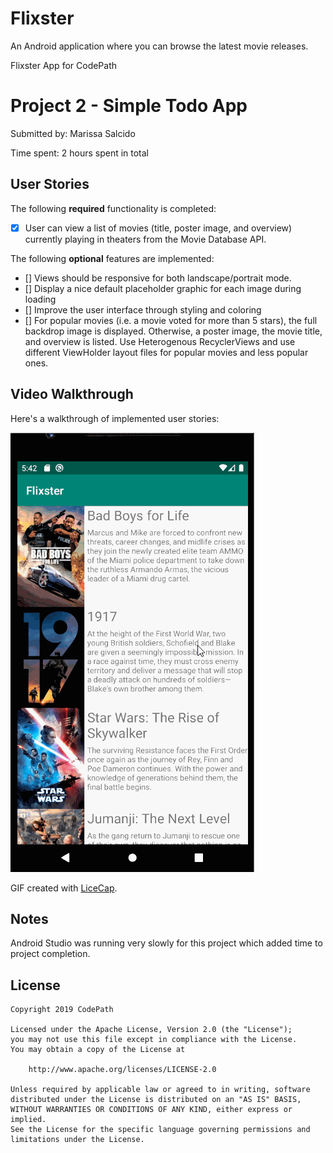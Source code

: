 # Flixster
An Android application where you can browse the latest movie releases.

Flixster App for CodePath
# Project 2 - Simple Todo App

Submitted by: Marissa Salcido

Time spent: 2 hours spent in total

## User Stories

The following **required** functionality is completed:

* [x] User can view a list of movies (title, poster image, and overview) currently playing in theaters from the Movie Database API. 

The following **optional** features are implemented:

* [] Views should be responsive for both landscape/portrait mode.
* [] Display a nice default placeholder graphic for each image during loading
* [] Improve the user interface through styling and coloring
* [] For popular movies (i.e. a movie voted for more than 5 stars), the full backdrop image is displayed. Otherwise, a poster image, the movie title, and overview is listed. 
     Use Heterogenous RecyclerViews and use different ViewHolder layout files for popular movies and less popular ones.

## Video Walkthrough

Here's a walkthrough of implemented user stories:

<img src='flixster.gif' title='Video Walkthrough' alt='Video Walkthrough' />

GIF created with [LiceCap](http://www.cockos.com/licecap/).

## Notes

Android Studio was running very slowly for this project which added time to project completion. 

## License

    Copyright 2019 CodePath

    Licensed under the Apache License, Version 2.0 (the "License");
    you may not use this file except in compliance with the License.
    You may obtain a copy of the License at

        http://www.apache.org/licenses/LICENSE-2.0

    Unless required by applicable law or agreed to in writing, software
    distributed under the License is distributed on an "AS IS" BASIS,
    WITHOUT WARRANTIES OR CONDITIONS OF ANY KIND, either express or implied.
    See the License for the specific language governing permissions and
    limitations under the License.
